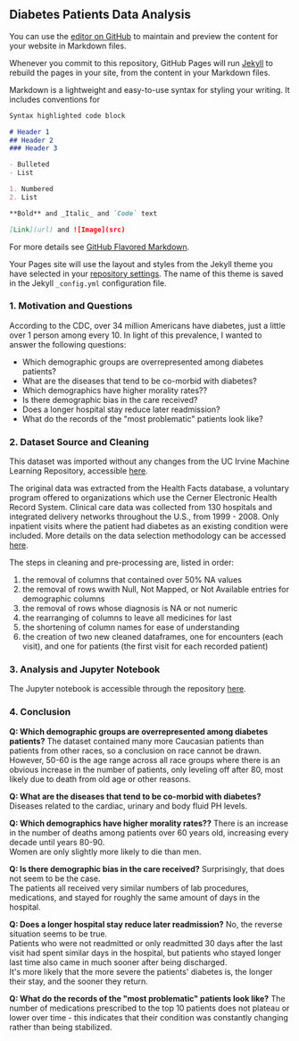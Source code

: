 ## Diabetes Patients Data Analysis

You can use the [editor on GitHub](https://github.com/tapatia/dats6103_p3/edit/main/README.md) to maintain and preview the content for your website in Markdown files.

Whenever you commit to this repository, GitHub Pages will run [Jekyll](https://jekyllrb.com/) to rebuild the pages in your site, from the content in your Markdown files.

Markdown is a lightweight and easy-to-use syntax for styling your writing. It includes conventions for

```markdown
Syntax highlighted code block

# Header 1
## Header 2
### Header 3

- Bulleted
- List

1. Numbered
2. List

**Bold** and _Italic_ and `Code` text

[Link](url) and ![Image](src)
```
For more details see [GitHub Flavored Markdown](https://guides.github.com/features/mastering-markdown/).

Your Pages site will use the layout and styles from the Jekyll theme you have selected in your [repository settings](https://github.com/tapatia/dats6103_p3/settings). The name of this theme is saved in the Jekyll `_config.yml` configuration file.



### 1. Motivation and Questions

According to the CDC, over 34 million Americans have diabetes, just a little over 1 person among every 10.
In light of this prevalence, I wanted to answer the following questions:

- Which demographic groups are overrepresented among diabetes patients?
- What are the diseases that tend to be co-morbid with diabetes?
- Which demographics have higher morality rates??
- Is there demographic bias in the care received?
- Does a longer hospital stay reduce later readmission?
- What do the records of the "most problematic" patients look like?


### 2. Dataset Source and Cleaning 

This dataset was imported without any changes from the UC Irvine Machine Learning Repository, accessible [here](https://archive.ics.uci.edu/ml/datasets/Diabetes+130-US+hospitals+for+years+1999-2008).

The original data was extracted from the Health Facts database, a voluntary program offered to organizations which use the Cerner Electronic Health Record System. Clinical care data was collected from 130 hospitals and integrated delivery networks throughout the U.S., from 1999 - 2008. Only inpatient visits where the patient had diabetes as an existing condition were included. More details on the data selection methodology can be accessed [here](https://www.hindawi.com/journals/bmri/2014/781670/).

The steps in cleaning and pre-processing are, listed in order:
1. the removal of columns that contained over 50% NA values
2. the removal of rows wwith Null, Not Mapped, or Not Available entries for demographic columns
3. the removal of rows whose diagnosis is NA or not numeric
4. the rearranging of columns to leave all medicines for last 
5. the shortening of column names for ease of understanding
6. the creation of two new cleaned dataframes, one for encounters (each visit), and one for patients (the first visit for each recorded patient) 


### 3. Analysis and Jupyter Notebook

The Jupyter notebook is accessible through the repository [here](https://github.com/tapatia/dats6103_p3/blob/main/DATS%206103%20-%20Individual%20Project%203%20-%20Dai%20Wei%20Tsang.ipynb). 


### 4. Conclusion

**Q: Which demographic groups are overrepresented among diabetes patients?**
The dataset contained many more Caucasian patients than patients from other races, so a conclusion on race cannot be drawn.<br> However, 50-60 is the age range across all race groups where there is an obvious increase in the number of patients, only leveling off after 80, most likely due to death from old age or other reasons.

**Q: What are the diseases that tend to be co-morbid with diabetes?**
Diseases related to the cardiac, urinary and body fluid PH levels.

**Q: Which demographics have higher morality rates??**
There is an increase in the number of deaths among patients over 60 years old, increasing every decade until years 80-90. <br> Women are only slightly more likely to die than men.

**Q: Is there demographic bias in the care received?**
Surprisingly, that does not seem to be the case.<br>
The patients all received very similar numbers of lab procedures, medications, and stayed for roughly the same amount of days in the hospital. 

**Q: Does a longer hospital stay reduce later readmission?**
No, the reverse situation seems to be true.<br>
Patients who were not readmitted or only readmitted 30 days after the last visit had spent similar days in the hospital, but patients who stayed longer last time also came in much sooner after being discharged.<br>
It's more likely that the more severe the patients' diabetes is, the longer their stay, and the sooner they return.

**Q: What do the records of the "most problematic" patients look like?**
The number of medications prescribed to the top 10 patients does not plateau or lower over time - this indicates that their condition was constantly changing rather than being stabilized.
